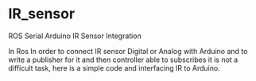 # IR_sensor
ROS Serial Arduino IR Sensor Integration

In Ros 
In order to connect IR sensor Digital or Analog with Arduino and to write a publisher for it and then controller able to subscribes it is not a difficult task, here is a simple code and interfacing IR to Arduino.
